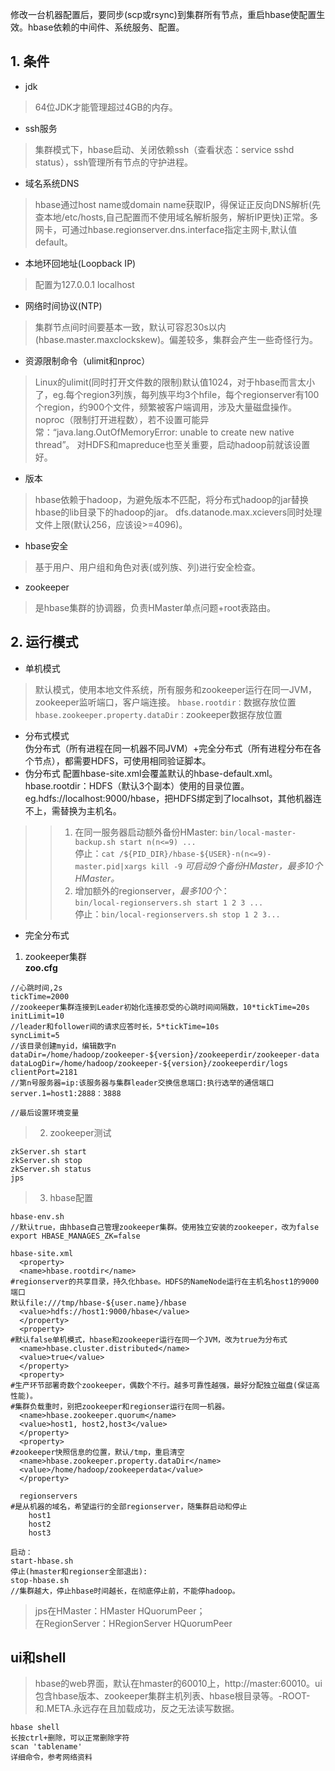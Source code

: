 修改一台机器配置后，要同步(scp或rsync)到集群所有节点，重启hbase使配置生效。hbase依赖的中间件、系统服务、配置。
## 1. 条件
- jdk
>64位JDK才能管理超过4GB的内存。

- ssh服务
>集群模式下，hbase启动、关闭依赖ssh（查看状态：service sshd status），ssh管理所有节点的守护进程。

- 域名系统DNS
>hbase通过host name或domain name获取IP，得保证正反向DNS解析(先查本地/etc/hosts,自己配置而不使用域名解析服务，解析IP更快)正常。多网卡，可通过hbase.regionserver.dns.interface指定主网卡,默认值default。

- 本地环回地址(Loopback IP)
>配置为127.0.0.1 localhost

- 网络时间协议(NTP)
>集群节点间时间要基本一致，默认可容忍30s以内(hbase.master.maxclockskew)。偏差较多，集群会产生一些奇怪行为。

- 资源限制命令（ulimit和nproc）
>Linux的ulimit(同时打开文件数的限制)默认值1024，对于hbase而言太小了，eg.每个region3列族，每列族平均3个hfile，每个regionserver有100个region，约900个文件，频繁被客户端调用，涉及大量磁盘操作。  
noproc（限制打开进程数），若不设置可能异常：“java.lang.OutOfMemoryError: unable to create new native thread”。
对HDFS和mapreduce也至关重要，启动hadoop前就该设置好。

- 版本
>hbase依赖于hadoop，为避免版本不匹配，将分布式hadoop的jar替换hbase的lib目录下的hadoop的jar。
dfs.datanode.max.xcievers同时处理文件上限(默认256，应该设>=4096)。

- hbase安全
>基于用户、用户组和角色对表(或列族、列)进行安全检查。

- zookeeper
>是hbase集群的协调器，负责HMaster单点问题+root表路由。

## 2. 运行模式
- 单机模式
>默认模式，使用本地文件系统，所有服务和zookeeper运行在同一JVM，zookeeper监听端口，客户端连接。
`hbase.rootdir：`数据存放位置
`hbase.zookeeper.property.dataDir：`zookeeper数据存放位置
- 分布式模式  
伪分布式（所有进程在同一机器不同JVM）+完全分布式（所有进程分布在各个节点），都需要HDFS，可使用相同验证脚本。  
- 伪分布式
配置hbase-site.xml会覆盖默认的hbase-default.xml。
hbase.rootdir：HDFS（默认3个副本）使用的目录位置。eg.hdfs://localhost:9000/hbase，把HDFS绑定到了localhsot，其他机器连不上，需替换为主机名。  
>>1. 在同一服务器启动额外备份HMaster:
`bin/local-master-backup.sh start n(n<=9) ...`   
停止：`cat /${PID_DIR}/hbase-${USER}-n(n<=9)-master.pid|xargs kill -9`
*可启动9个备份HMaster，最多10个HMaster。*
>>2. 增加额外的regionserver，*最多100个*：  
`bin/local-regionservers.sh start 1 2 3 ...`  
停止：`bin/local-regionservers.sh stop 1 2 3...`
- 完全分布式
1. zookeeper集群  
**zoo.cfg** 
```
//心跳时间,2s
tickTime=2000
//zookeeper集群连接到Leader初始化连接忍受的心跳时间间隔数，10*tickTime=20s
initLimit=10
//leader和follower间的请求应答时长，5*tickTime=10s
syncLimit=5
//该目录创建myid，编辑数字n
dataDir=/home/hadoop/zookeeper-${version}/zookeeperdir/zookeeper-data
dataLogDir=/home/hadoop/zookeeper-${version}/zookeeperdir/logs
clientPort=2181
//第n号服务器=ip:该服务器与集群leader交换信息端口:执行选举的通信端口
server.1=host1:2888：3888

//最后设置环境变量
```

>2. zookeeper测试  
```
zkServer.sh start
zkServer.sh stop
zkServer.sh status
jps
```
>3. hbase配置

```
hbase-env.sh
//默认true，由hbase自己管理zookeeper集群。使用独立安装的zookeeper，改为false
export HBASE_MANAGES_ZK=false 

hbase-site.xml
  <property>
  <name>hbase.rootdir</name>
#regionserver的共享目录，持久化hbase。HDFS的NameNode运行在主机名host1的9000端口
默认file:///tmp/hbase-${user.name}/hbase
  <value>hdfs://host1:9000/hbase</value>
  </property>
  <property>
#默认false单机模式，hbase和zookeeper运行在同一个JVM，改为true为分布式
  <name>hbase.cluster.distributed</name>  
  <value>true</value>
  </property>
  <property>
#生产环节部署奇数个zookeeper，偶数个不行。越多可靠性越强，最好分配独立磁盘(保证高性能)。
#集群负载重时，别把zookeeper和regionser运行在同一机器。
  <name>hbase.zookeeper.quorum</name>
  <value>host1, host2,host3</value>
  </property>
  <property>
#zookeeper快照信息的位置，默认/tmp，重启清空
  <name>hbase.zookeeper.property.dataDir</name>
  <value>/home/hadoop/zookeeperdata</value>
  </property>
 
  regionservers    
#是从机器的域名，希望运行的全部regionserver，随集群启动和停止
    host1
    host2
    host3
    
启动：  
start-hbase.sh  
停止(hmaster和regionser全部退出):  
stop-hbase.sh
//集群越大，停止hbase时间越长，在彻底停止前，不能停hadoop。
```
> jps在HMaster：HMaster HQuorumPeer；  
在RegionServer：HRegionServer HQuorumPeer


## ui和shell
>hbase的web界面，默认在hmaster的60010上，http://master:60010。ui包含hbase版本、zookeeper集群主机列表、hbase根目录等。-ROOT-和.META.永远存在且加载成功，反之无法读写数据。

```
hbase shell
长按ctrl+删除，可以正常删除字符
scan 'tablename'
详细命令，参考网络资料
```



